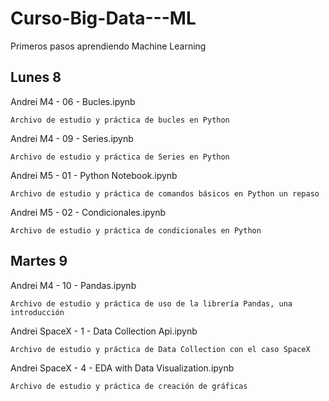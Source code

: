 # Curso-Big-Data---ML
Primeros pasos aprendiendo Machine Learning

## Lunes 8
Andrei M4 - 06 - Bucles.ipynb

    Archivo de estudio y práctica de bucles en Python

Andrei M4 - 09 - Series.ipynb

    Archivo de estudio y práctica de Series en Python

Andrei M5 - 01 - Python Notebook.ipynb

    Archivo de estudio y práctica de comandos básicos en Python un repaso

Andrei M5 - 02 - Condicionales.ipynb

    Archivo de estudio y práctica de condicionales en Python

## Martes 9
Andrei M4 - 10 - Pandas.ipynb

    Archivo de estudio y práctica de uso de la librería Pandas, una introducción

Andrei SpaceX - 1 - Data Collection Api.ipynb

    Archivo de estudio y práctica de Data Collection con el caso SpaceX

Andrei SpaceX - 4 - EDA with Data Visualization.ipynb

    Archivo de estudio y práctica de creación de gráficas
